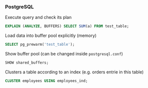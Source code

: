 ### PostgreSQL

Execute query and check its plan
```sql
EXPLAIN (ANALYZE, BUFFERS) SELECT SUM(a) FROM test_table;
```

Load data into buffer pool explicitly (memory)
```sql
SELECT pg_prewarm('test_table');
```

Show buffer pool (can be changed inside ```postgresql.conf```)
```sql
SHOW shared_buffers;
```

Clusters a table according to an index (e.g. orders entrie in this table)
```sql
CLUSTER employees USING employees_ind;
```
